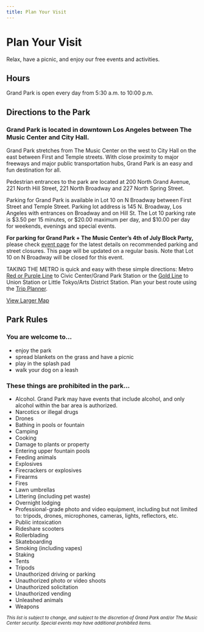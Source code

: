 ```yaml
---
title: Plan Your Visit
---
```


Plan Your Visit
=================

Relax, have a picnic, and enjoy our free events and activities.

<!--

<nav markdown="1">
*   [Hours](#hours)
*   [Directions to the Park](#directions)
*   [Park Rules](#rules)
</nav>

-->

<!--
*   [Map of the Park](#map)
*   [Plants & Gardens](#plants)
*   [What’s Nearby](#nearby)
*   [History](#history)
-->

Hours
-----

Grand Park is open every day from 5:30 a.m. to 10:00 p.m.


Directions to the Park <a id="directions"></a>
----------------------

### Grand Park is located in downtown Los Angeles between The Music Center and City Hall.

Grand Park stretches from The Music Center on the west to City Hall on the east between First and Temple streets. With close proximity to major freeways and major public transportation hubs, Grand Park is an easy and fun destination for all.

Pedestrian entrances to the park are located at 200 North Grand Avenue, 221 North Hill Street, 221 North Broadway and 227 North Spring Street.

Parking for Grand Park is available in Lot 10 on N Broadway between First Street and Temple Street. Parking lot address is 145 N. Broadway, Los Angeles with entrances on Broadway and on Hill St. The Lot 10 parking rate is $3.50 per 15 minutes, or $20.00 maximum per day, and $10.00 per day for weekends, evenings and special events.

**For parking for Grand Park + The Music Center’s 4th of July Block Party,** please check [event page](https://grandparkla.org/4thofjuly) for the latest details on recommended parking and street closures. This page will be updated on a regular basis. Note that Lot 10 on N Broadway will be closed for this event.

TAKING THE METRO is quick and easy with these simple directions: Metro [Red or Purple Line](http://media.metro.net/riding_metro/bus_overview/images/802.pdf) to Civic Center/Grand Park Station or the [Gold Line](http://media.metro.net/riding_metro/bus_overview/images/804.pdf) to Union Station or Little Tokyo/Arts District Station. Plan your best route using the [Trip Planner](http://www.metro.net/).

[View Larger Map](https://maps.google.com/maps?f=q&source=embed&hl=en&geocode=&q=200+N+Grand+Ave,+Los+Angeles,+CA&aq=0&oq=200+n+grand+ave,+los+angele&sll=37.269174,-119.306607&sspn=21.018112,47.856445&ie=UTF8&hq=&hnear=200+N+Grand+Ave,+Los+Angeles,+California+90012&t=m&z=14&ll=34.057114,-118.247622)



<!--
Map of the Park <a id="map"></a>
---------------

<figure>
  <a href="/uploads/map.jpg"><img src="/uploads/map.jpg" height="500" alt="Map of Grand Park" /></a>
</figure>


Plants & Gardens <a id="plants"></a>
----------------

What’s Nearby
-------------

History
-------
-->

Park Rules <a id="rules"></a>
----------


### You are welcome to...

*   enjoy the park
*   spread blankets on the grass and have a picnic
*   play in the splash pad
*   walk your dog on a leash


### These things are prohibited in the park…

*   Alcohol. Grand Park may have events that include alcohol, and only alcohol within the bar area is authorized.
*   Narcotics or illegal drugs
*   Drones
*   Bathing in pools or fountain
*   Camping
*   Cooking
*   Damage to plants or property
*   Entering upper fountain pools
*   Feeding animals
*   Explosives
*   Firecrackers or explosives
*   Firearms
*   Fires
*   Lawn umbrellas
*   Littering (including pet waste)
*   Overnight lodging
*   Professional-grade photo and video equipment, including but not limited to: tripods, drones, microphones, cameras, lights, reflectors, etc.
*   Public intoxication
*   Rideshare scooters
*   Rollerblading
*   Skateboarding
*   Smoking (including vapes)
*   Staking
*   Tents
*   Tripods
*   Unauthorized driving or parking
*   Unauthorized photo or video shoots
*   Unauthorized solicitation
*   Unauthorized vending
*   Unleashed animals
*   Weapons

<small><i>This list is subject to change, and subject to the discretion of Grand Park and/or The Music Center security. Special events may have additional prohibited items.</i></small>
